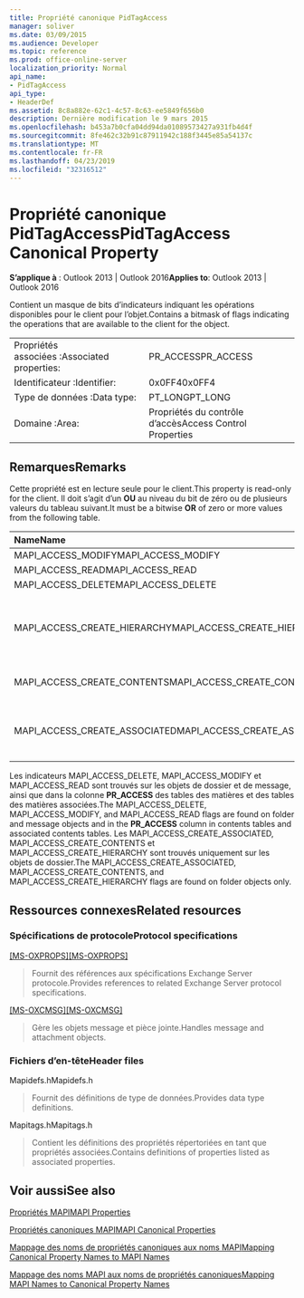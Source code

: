```yaml
---
title: Propriété canonique PidTagAccess
manager: soliver
ms.date: 03/09/2015
ms.audience: Developer
ms.topic: reference
ms.prod: office-online-server
localization_priority: Normal
api_name:
- PidTagAccess
api_type:
- HeaderDef
ms.assetid: 8c8a882e-62c1-4c57-8c63-ee5849f656b0
description: Dernière modification le 9 mars 2015
ms.openlocfilehash: b453a7b0cfa04dd94da01089573427a931fb4d4f
ms.sourcegitcommit: 8fe462c32b91c87911942c188f3445e85a54137c
ms.translationtype: MT
ms.contentlocale: fr-FR
ms.lasthandoff: 04/23/2019
ms.locfileid: "32316512"
---
```

# <a name="pidtagaccess-canonical-property"></a><span data-ttu-id="f7106-103">Propriété canonique PidTagAccess</span><span class="sxs-lookup"><span data-stu-id="f7106-103">PidTagAccess Canonical Property</span></span>

  
  
<span data-ttu-id="f7106-104">**S’applique à** : Outlook 2013 | Outlook 2016</span><span class="sxs-lookup"><span data-stu-id="f7106-104">**Applies to**: Outlook 2013 | Outlook 2016</span></span> 
  
<span data-ttu-id="f7106-105">Contient un masque de bits d’indicateurs indiquant les opérations disponibles pour le client pour l’objet.</span><span class="sxs-lookup"><span data-stu-id="f7106-105">Contains a bitmask of flags indicating the operations that are available to the client for the object.</span></span>
  
|||
|:-----|:-----|
|<span data-ttu-id="f7106-106">Propriétés associées :</span><span class="sxs-lookup"><span data-stu-id="f7106-106">Associated properties:</span></span>  <br/> |<span data-ttu-id="f7106-107">PR_ACCESS</span><span class="sxs-lookup"><span data-stu-id="f7106-107">PR_ACCESS</span></span>  <br/> |
|<span data-ttu-id="f7106-108">Identificateur :</span><span class="sxs-lookup"><span data-stu-id="f7106-108">Identifier:</span></span>  <br/> |<span data-ttu-id="f7106-109">0x0FF4</span><span class="sxs-lookup"><span data-stu-id="f7106-109">0x0FF4</span></span>  <br/> |
|<span data-ttu-id="f7106-110">Type de données :</span><span class="sxs-lookup"><span data-stu-id="f7106-110">Data type:</span></span>  <br/> |<span data-ttu-id="f7106-111">PT_LONG</span><span class="sxs-lookup"><span data-stu-id="f7106-111">PT_LONG</span></span>  <br/> |
|<span data-ttu-id="f7106-112">Domaine :</span><span class="sxs-lookup"><span data-stu-id="f7106-112">Area:</span></span>  <br/> |<span data-ttu-id="f7106-113">Propriétés du contrôle d’accès</span><span class="sxs-lookup"><span data-stu-id="f7106-113">Access Control Properties</span></span>  <br/> |
   
## <a name="remarks"></a><span data-ttu-id="f7106-114">Remarques</span><span class="sxs-lookup"><span data-stu-id="f7106-114">Remarks</span></span>

<span data-ttu-id="f7106-115">Cette propriété est en lecture seule pour le client.</span><span class="sxs-lookup"><span data-stu-id="f7106-115">This property is read-only for the client.</span></span> <span data-ttu-id="f7106-116">Il doit s’agit d’un **OU** au niveau du bit de zéro ou de plusieurs valeurs du tableau suivant.</span><span class="sxs-lookup"><span data-stu-id="f7106-116">It must be a bitwise **OR** of zero or more values from the following table.</span></span> 
  
|<span data-ttu-id="f7106-117">**Name**</span><span class="sxs-lookup"><span data-stu-id="f7106-117">**Name**</span></span>|<span data-ttu-id="f7106-118">**Valeur**</span><span class="sxs-lookup"><span data-stu-id="f7106-118">**Value**</span></span>|<span data-ttu-id="f7106-119">**Description**</span><span class="sxs-lookup"><span data-stu-id="f7106-119">**Description**</span></span>|
|:-----|:-----|:-----|
|<span data-ttu-id="f7106-120">MAPI_ACCESS_MODIFY</span><span class="sxs-lookup"><span data-stu-id="f7106-120">MAPI_ACCESS_MODIFY</span></span>  <br/> |<span data-ttu-id="f7106-121">0x00000001</span><span class="sxs-lookup"><span data-stu-id="f7106-121">0x00000001</span></span>  <br/> |<span data-ttu-id="f7106-122">Write</span><span class="sxs-lookup"><span data-stu-id="f7106-122">Write</span></span>  <br/> |
|<span data-ttu-id="f7106-123">MAPI_ACCESS_READ</span><span class="sxs-lookup"><span data-stu-id="f7106-123">MAPI_ACCESS_READ</span></span>  <br/> |<span data-ttu-id="f7106-124">0x00000002</span><span class="sxs-lookup"><span data-stu-id="f7106-124">0x00000002</span></span>  <br/> |<span data-ttu-id="f7106-125">Lire</span><span class="sxs-lookup"><span data-stu-id="f7106-125">Read</span></span>  <br/> |
|<span data-ttu-id="f7106-126">MAPI_ACCESS_DELETE</span><span class="sxs-lookup"><span data-stu-id="f7106-126">MAPI_ACCESS_DELETE</span></span>  <br/> |<span data-ttu-id="f7106-127">0x00000004</span><span class="sxs-lookup"><span data-stu-id="f7106-127">0x00000004</span></span>  <br/> |<span data-ttu-id="f7106-128">Supprimer</span><span class="sxs-lookup"><span data-stu-id="f7106-128">Delete</span></span>  <br/> |
|<span data-ttu-id="f7106-129">MAPI_ACCESS_CREATE_HIERARCHY</span><span class="sxs-lookup"><span data-stu-id="f7106-129">MAPI_ACCESS_CREATE_HIERARCHY</span></span>  <br/> |<span data-ttu-id="f7106-130">0x00000008</span><span class="sxs-lookup"><span data-stu-id="f7106-130">0x00000008</span></span>  <br/> |<span data-ttu-id="f7106-131">Créer des sous-dossiers dans la hiérarchie de dossiers</span><span class="sxs-lookup"><span data-stu-id="f7106-131">Create subfolders in the folder hierarchy</span></span>  <br/> |
|<span data-ttu-id="f7106-132">MAPI_ACCESS_CREATE_CONTENTS</span><span class="sxs-lookup"><span data-stu-id="f7106-132">MAPI_ACCESS_CREATE_CONTENTS</span></span>  <br/> |<span data-ttu-id="f7106-133">0x00000010</span><span class="sxs-lookup"><span data-stu-id="f7106-133">0x00000010</span></span>  <br/> |<span data-ttu-id="f7106-134">Créer des messages de contenu</span><span class="sxs-lookup"><span data-stu-id="f7106-134">Create content messages</span></span>  <br/> |
|<span data-ttu-id="f7106-135">MAPI_ACCESS_CREATE_ASSOCIATED</span><span class="sxs-lookup"><span data-stu-id="f7106-135">MAPI_ACCESS_CREATE_ASSOCIATED</span></span>  <br/> |<span data-ttu-id="f7106-136">0x00000020</span><span class="sxs-lookup"><span data-stu-id="f7106-136">0x00000020</span></span>  <br/> |<span data-ttu-id="f7106-137">Créer des messages de contenu associés</span><span class="sxs-lookup"><span data-stu-id="f7106-137">Create associated content messages</span></span>  <br/> |
   
<span data-ttu-id="f7106-138">Les indicateurs MAPI_ACCESS_DELETE, MAPI_ACCESS_MODIFY et MAPI_ACCESS_READ sont trouvés sur les objets de dossier et de message, ainsi que dans la colonne **PR_ACCESS** des tables des matières et des tables des matières associées.</span><span class="sxs-lookup"><span data-stu-id="f7106-138">The MAPI_ACCESS_DELETE, MAPI_ACCESS_MODIFY, and MAPI_ACCESS_READ flags are found on folder and message objects and in the **PR_ACCESS** column in contents tables and associated contents tables.</span></span> <span data-ttu-id="f7106-139">Les MAPI_ACCESS_CREATE_ASSOCIATED, MAPI_ACCESS_CREATE_CONTENTS et MAPI_ACCESS_CREATE_HIERARCHY sont trouvés uniquement sur les objets de dossier.</span><span class="sxs-lookup"><span data-stu-id="f7106-139">The MAPI_ACCESS_CREATE_ASSOCIATED, MAPI_ACCESS_CREATE_CONTENTS, and MAPI_ACCESS_CREATE_HIERARCHY flags are found on folder objects only.</span></span> 
  
## <a name="related-resources"></a><span data-ttu-id="f7106-140">Ressources connexes</span><span class="sxs-lookup"><span data-stu-id="f7106-140">Related resources</span></span>

### <a name="protocol-specifications"></a><span data-ttu-id="f7106-141">Spécifications de protocole</span><span class="sxs-lookup"><span data-stu-id="f7106-141">Protocol specifications</span></span>

<span data-ttu-id="f7106-142">[[MS-OXPROPS]](https://msdn.microsoft.com/library/f6ab1613-aefe-447d-a49c-18217230b148%28Office.15%29.aspx)</span><span class="sxs-lookup"><span data-stu-id="f7106-142">[[MS-OXPROPS]](https://msdn.microsoft.com/library/f6ab1613-aefe-447d-a49c-18217230b148%28Office.15%29.aspx)</span></span>
  
> <span data-ttu-id="f7106-143">Fournit des références aux spécifications Exchange Server protocole.</span><span class="sxs-lookup"><span data-stu-id="f7106-143">Provides references to related Exchange Server protocol specifications.</span></span>
    
<span data-ttu-id="f7106-144">[[MS-OXCMSG]](https://msdn.microsoft.com/library/7fd7ec40-deec-4c06-9493-1bc06b349682%28Office.15%29.aspx)</span><span class="sxs-lookup"><span data-stu-id="f7106-144">[[MS-OXCMSG]](https://msdn.microsoft.com/library/7fd7ec40-deec-4c06-9493-1bc06b349682%28Office.15%29.aspx)</span></span>
  
> <span data-ttu-id="f7106-145">Gère les objets message et pièce jointe.</span><span class="sxs-lookup"><span data-stu-id="f7106-145">Handles message and attachment objects.</span></span>
    
### <a name="header-files"></a><span data-ttu-id="f7106-146">Fichiers d’en-tête</span><span class="sxs-lookup"><span data-stu-id="f7106-146">Header files</span></span>

<span data-ttu-id="f7106-147">Mapidefs.h</span><span class="sxs-lookup"><span data-stu-id="f7106-147">Mapidefs.h</span></span>
  
> <span data-ttu-id="f7106-148">Fournit des définitions de type de données.</span><span class="sxs-lookup"><span data-stu-id="f7106-148">Provides data type definitions.</span></span>
    
<span data-ttu-id="f7106-149">Mapitags.h</span><span class="sxs-lookup"><span data-stu-id="f7106-149">Mapitags.h</span></span>
  
> <span data-ttu-id="f7106-150">Contient les définitions des propriétés répertoriées en tant que propriétés associées.</span><span class="sxs-lookup"><span data-stu-id="f7106-150">Contains definitions of properties listed as associated properties.</span></span>
    
## <a name="see-also"></a><span data-ttu-id="f7106-151">Voir aussi</span><span class="sxs-lookup"><span data-stu-id="f7106-151">See also</span></span>



[<span data-ttu-id="f7106-152">Propriétés MAPI</span><span class="sxs-lookup"><span data-stu-id="f7106-152">MAPI Properties</span></span>](mapi-properties.md)
  
[<span data-ttu-id="f7106-153">Propriétés canoniques MAPI</span><span class="sxs-lookup"><span data-stu-id="f7106-153">MAPI Canonical Properties</span></span>](mapi-canonical-properties.md)
  
[<span data-ttu-id="f7106-154">Mappage des noms de propriétés canoniques aux noms MAPI</span><span class="sxs-lookup"><span data-stu-id="f7106-154">Mapping Canonical Property Names to MAPI Names</span></span>](mapping-canonical-property-names-to-mapi-names.md)
  
[<span data-ttu-id="f7106-155">Mappage des noms MAPI aux noms de propriétés canoniques</span><span class="sxs-lookup"><span data-stu-id="f7106-155">Mapping MAPI Names to Canonical Property Names</span></span>](mapping-mapi-names-to-canonical-property-names.md)

